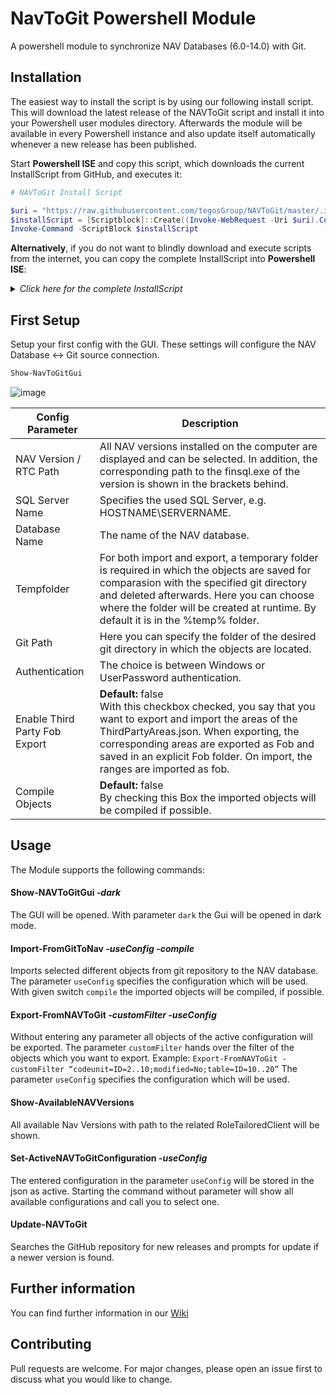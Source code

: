 # NavToGit Powershell Module
A powershell module to synchronize NAV Databases (6.0-14.0) with Git.

## Installation

The easiest way to install the script is by using our following install script.
This will download the latest release of the NAVToGit script and install it into your Powershell user modules directory. Afterwards the module will be available in every Powershell instance and also update itself automatically whenever a new release has been published.

Start **Powershell ISE** and copy this script, which downloads the current InstallScript from GitHub, and executes it:
```powershell
# NAVToGit Install Script

$uri = "https://raw.githubusercontent.com/tegosGroup/NAVToGit/master/.install/InstallScript.ps1"
$installScript = [Scriptblock]::Create((Invoke-WebRequest -Uri $uri).Content)
Invoke-Command -ScriptBlock $installScript
```
**Alternatively**, if you do not want to blindly download and execute scripts from the internet, you can copy the complete InstallScript into **Powershell ISE**:
<details><summary><i>Click here for the complete InstallScript</i></summary>
<p>
  
```powershell
# NAVToGit Install Script

Write-Host("$(Get-Date -Format "HH:mm:ss") | Starting NAVToGit Module installation") -ForegroundColor White
$approval = Read-Host ("$(Get-Date -Format "HH:mm:ss") | Do you want to continue? [y/n]")
if ($approval -ne "y") {
    Write-Host("$(Get-Date -Format "HH:mm:ss") | Cancelled NAVToGit module installation") -ForegroundColor Red
    break
}

try {
    [Net.ServicePointManager]::SecurityProtocol = [Net.SecurityProtocolType]::Tls12
    $obj = Invoke-WebRequest -Uri "https://api.github.com/repos/tegosGroup/NAVToGit/releases/latest" -ErrorAction SilentlyContinue | ConvertFrom-Json -ErrorAction SilentlyContinue
}
catch {
    Write-Host("$(Get-Date -Format "HH:mm:ss") | No connection to Github.") -ForegroundColor Red
    break
}
$temp = Join-Path -Path $env:TEMP -ChildPath "NavToGitUpdate"
$downloadFile = Join-Path -Path $temp -ChildPath "update.zip"

Remove-Item -Path $temp -Recurse -Force -ErrorAction SilentlyContinue > $null
New-Item -path $temp -ItemType Directory > $null

Write-Host("$(Get-Date -Format "HH:mm:ss") | Downloading latest release...") -ForegroundColor Cyan
Invoke-WebRequest -Uri $obj.zipball_url -OutFile $downloadFile

Write-Host("$(Get-Date -Format "HH:mm:ss") | Extracting download zip") -ForegroundColor White
Expand-Archive -Path $downloadFile -DestinationPath $temp -Force

$userPath = "$([System.Environment]::GetFolderPath([System.Environment+SpecialFolder]::MyDocuments))\WindowsPowerShell\Modules\NAVToGit"
if (-not (Test-Path -Path $userPath)) {
    Write-Host("$(Get-Date -Format "HH:mm:ss") | Creating directory C:$userPath") -ForegroundColor Cyan
    New-Item -Path $userPath -ItemType Directory > $null
}

Write-Host("$(Get-Date -Format "HH:mm:ss") | Moving new files") -ForegroundColor Cyan
Robocopy (Get-ChildItem $temp)[0].FullName $userPath /mov /mir /xd .git > $null

Write-Host("$(Get-Date -Format "HH:mm:ss") | Deleting temp folder $temp") -ForegroundColor White
Remove-Item -Path $temp -Recurse -Force

$approval = Read-Host ("$(Get-Date -Format "HH:mm:ss") | Do you want to create a desktop shortcut to the NAVToGitGui? [y/n]")
if ($approval -eq "y") {
    Write-Host("$(Get-Date -Format "HH:mm:ss") | Creating Desktop Shortcut for GUI") -ForegroundColor White
    $WshShell = New-Object -comObject WScript.Shell
    $Shortcut = $WshShell.CreateShortcut("$([System.Environment]::GetFolderPath([System.Environment+SpecialFolder]::Desktop))\Show-NAVToGitGui.lnk")
    $Shortcut.TargetPath = "$env:WINDIR\system32\WindowsPowerShell\v1.0\powershell.exe"
    $Shortcut.Arguments = "-command Show-NAVToGitGui"
    $Shortcut.Save()
}

Write-Host("$(Get-Date -Format "HH:mm:ss") | NAVToGit Module has been installed.") -ForegroundColor Green
```

</p>
</details>

## First Setup
Setup your first config with the GUI. These settings will configure the NAV Database <-> Git source connection.
```powershell
Show-NavToGitGui
```
![image](https://user-images.githubusercontent.com/58514804/74413498-cf892800-4e3f-11ea-8af9-dade45505e2d.png)

Config Parameter |  Description
------------ | -------------
NAV Version / RTC Path  | All NAV versions installed on the computer are displayed and can be selected. In addition, the corresponding path to the finsql.exe of the version is shown in the brackets behind.
SQL Server Name | Specifies the used SQL Server, e.g. HOSTNAME\SERVERNAME.
Database Name | The name of the NAV database.
Tempfolder | For both import and export, a temporary folder is required in which the objects are saved for comparasion with the specified git directory and deleted afterwards. Here you can choose where the folder will be created at runtime. By default it is in the %temp% folder.
Git Path | Here you can specify the folder of the desired git directory in which the objects are located.
Authentication | The choice is between Windows or UserPassword authentication.
Enable Third Party Fob Export | **Default:** false <br/> With this checkbox checked, you say that you want to export and import the areas of the ThirdPartyAreas.json. When exporting, the corresponding areas are exported as Fob and saved in an explicit Fob folder. On import, the ranges are imported as fob. 
Compile Objects |  **Default:** false <br/> By checking this Box the imported objects will be compiled if possible.

## Usage
The Module supports the following commands:

#### Show-NAVToGitGui *-dark*
The GUI will be opened. With parameter `dark` the Gui will be opened in dark mode.

#### Import-FromGitToNav *-useConfig <ConfigName> -compile*
Imports selected different objects from git repository to the NAV database.
The parameter `useConfig` specifies the configuration which will be used. With given switch `compile` the imported objects will be compiled, if possible.

#### Export-FromNAVToGit *-customFilter <Filter> -useConfig <ConfigName>*
Without entering any parameter all objects of the active configuration will be exported. 
The parameter `customFilter` hands over the filter of the objects which you want to export. Example: `Export-FromNAVToGit -customFilter “codeunit=ID=2..10;modified=No;table=ID=10..20”`
The parameter `useConfig` specifies the configuration which will be used.

#### Show-AvailableNAVVersions
All available Nav Versions with path to the related RoleTailoredClient will be shown.

#### Set-ActiveNAVToGitConfiguration *-useConfig <ConfigName>*
The entered configuration in the parameter `useConfig` will be stored in the json as active. 
Starting the command without parameter will show all available configurations and call you to select one.

#### Update-NAVToGit
Searches the GitHub repository for new releases and prompts for update if a newer version is found.

## Further information
You can find further information in our [Wiki](https://github.com/tegosGroup/NAVToGit/wiki)

## Contributing
Pull requests are welcome. For major changes, please open an issue first to discuss what you would like to change.
